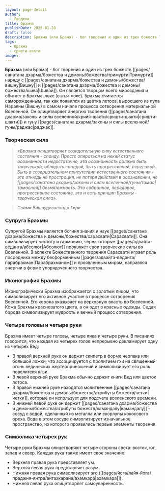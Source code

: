 ```yaml
---
layout: page-detail
author:
  - Яшодеви
title: брахма
publishDate: 2025-01-28
draft: false
description: Брахма (или Брама) - бог творения и один из трех божеств Тримурти наряду с Вишну и Шивой. Он является творцом всего мироздания и обитает в Брахма-локе (Сатья-локе). Брахма считается саморожденным, так как появился из цветка лотоса, выросшего из пупа Нараяны (Вишну) в самом начале процесса сотворения материальной Вселенной. Он олицетворяет энергию творения (сришти-шакти) и гуну раджас.
tags:
  - брахма
  - сришти-шакти
image:
---
```

**Брахма** (или Брама) - бог творения и один из трех божеств [[pages/санатана дхарма/божества и демоны/божества/тримурти|Тримурти]] наряду с [[pages/санатана дхарма/божества и демоны/божества/вишну|Вишну]] и [[pages/санатана дхарма/божества и демоны/божества/шива|Шивой]]. Он является творцом всего мироздания и обитает в Брахма-локе (сатья-локе). Брахма считается саморожденным, так как появился из цветка лотоса, выросшего из пупа Нараяны (Вишну) в самом начале процесса сотворения материальной Вселенной. Он олицетворяет энергию творения ([[pages/санатана дхарма/законы и силы вселенной/крийя-шакти/сришти-шакти|сришти-шакти]]) и гуну [[pages/санатана дхарма/законы и силы вселенной/гуны/раджас|раджас]].

### Творческая сила

>*«Брахма олицетворяет созидательную силу естественного состояния - спанду. Просто опираться на некий статус осознанности недостаточно, эта осознанность должна быть творческой, обладать спандой, быть прогрессивной, передовой. Быть в созерцательном присутствии естественного состояния - это отнюдь не прострация, не потеря действия в осознавании, не [[pages/санатана дхарма/законы и силы вселенной/гуны/тамас|тамасная]] безмятежность. Это собранное, передовое, прогрессивное состояние, это и есть принцип Брахмы - творческая сила».*  
 
>*Свами Вишнудевананда Гири*

### Супруга Брахмы

Супругой Брахмы является богиня знания и наук [[pages/санатана дхарма/божества и демоны/божества/сарасвати|Сарасвати]].
Она символизирует чистоту и гармонию, через которые [[pages/адвайта-веданта/абсолют|Абсолют]] проявляет свои творческие силы во Вселенной. В аспекте Божественного творения Сарасвати играет роль посредника между бесформенным [[pages/адвайта-веданта/парабрахман|Парабрахманом]] и проявленным миром, направляя энергии в форме упорядоченного творчества.
### Иконография Брахмы

Иконографически Брахма изображается с золотым лицом, что символизирует его активное участие в процессе сотворения Вселенной. Его корона указывает на верховную власть во Вселенной. Кожа Брахмы красноватого цвета, а он одет в красные одежды. Седая борода символизирует мудрость и вечный процесс сотворения.

### Четыре головы и четыре руки

Брахма имеет четыре головы, четыре лика и четыре руки. В писаниях говорится, что каждая из четырех голов непрерывно декламирует одну из четырех Вед:

- В правой верхней руке он держит скипетр в форме черпака или большой ложки, что ассоциируется с пролитием гхи на священный огонь ведических жертвоприношений и символизирует его роль повелителя ягьи.
- В левой верхней руке Брахма обычно держит книги Вед или цветок лотоса.
- В правой нижней руке находятся молитвенные [[pages/санатана дхарма/божества и демоны/божества/атрибуты божеств/четки|четки]], которые он использует для подсчета вселенского времени.
- В нижней левой руке он держит [[pages/санатана дхарма/божества и демоны/божества/атрибуты божеств/камандалу|камандалу]] - сосуд с водой, сделанный из металла или скорлупы кокосового ореха. Вода в этом сосуде символизирует изначальное пространство, из которого проявились первые элементы творения.
### Символика четырех рук

Четыре руки Брахмы олицетворяют четыре стороны света: восток, юг, запад и север. Каждая рука также имеет свое значение:

- Верхняя правая рука представляет ум.
- Верхняя левая рука представляет разум.
- Нижняя правая рука символизирует эго ([[pages/йога/лайя-йога/праджня-янтра/антахкарана/ахамкара|ахамкара]]).
- Нижняя левая рука олицетворяет самоуверенность.